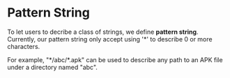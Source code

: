 # Pattern String #
To let users to decribe a class of strings, we define **pattern string**. Currently, our pattern string only accept using '*' to describe 0 or more characters.

For example, "\*/abc/\*.apk" can be used to describe any path to an APK file under a directory named "abc".
